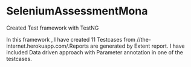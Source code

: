 # SeleniumAssessmentMona
Created Test framework with TestNG 


In this framework , I have created 11 Testcases from //the-internet.herokuapp.com/.Reports are generated by Extent report.
I have included Data driven approach with Parameter annotation in one of the testcases.
